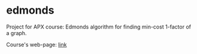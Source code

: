 # edmonds
Project for APX course: Edmonds algorithm for finding min-cost 1-factor of a graph.

Course's web-page: [link](http://kedrigern.dcs.fmph.uniba.sk/kralovic/new/index.php?param=16)
